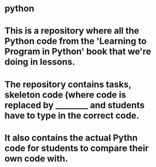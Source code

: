 # python
# This is a repository where all the Python code from the 'Learning to Program in Python' book that we're doing in lessons. 
# The repository contains tasks, skeleton code (where code is replaced by ________ and students have to type in the correct code.
# It also contains the actual Pythn code for students to compare their own code with.
